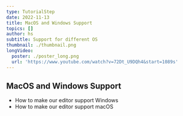 ```yaml
---
type: TutorialStep
date: 2022-11-13
title: MacOS and Windows Support
topics: []
author: hs
subtitle: Support for different OS
thumbnail: ./thumbnail.png
longVideo:
  poster: ./poster_long.png
  url: 'https://www.youtube.com/watch?v=72Dt_U9DQh4&start=1089s'
---
```


## MacOS and Windows Support
- How to make our editor support Windows
- How to make our editor support macOS
